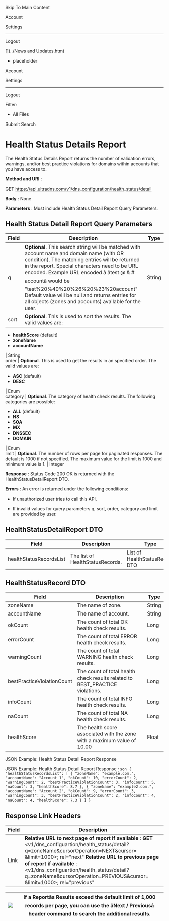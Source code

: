 

Skip To Main Content

Account

Settings

* * *

Logout

[](../News and Updates.htm)

  * placeholder

Account

Settings

* * *

Logout

Filter:

  * All Files

Submit Search

# Health Status Details Report

The Health Status Details Report returns the number of validation errors,
warnings, and/or best practice violations for domains within accounts that you
have access to.

**Method and URI** :

GET https://api.ultradns.com/v1/dns_configuration/health_status/detail

**Body** : None

**Parameters** : Must include Health Status Detail Report Query Parameters.

## Health Status Detail Report Query Parameters

Field |  Description |  Type  
---|---|---  
q |  **Optional**. This search string will be matched with account name and domain name (with OR condition). The matching entries will be returned in the report.  Special characters need to be URL encoded.  Example URL encoded â âtest @ & # accountâ would be "test%20%40%20%26%20%23%20account" Default value will be null and returns entries for all objects (zones and accounts) available for the user.  |  String  
sort |  **Optional**. This is used to sort the results. The valid values are:

  * **healthScore** (default)
  * **zoneName**
  * **accountName**

|  String  
order |  **Optional**. This is used to get the results in an specified order. The valid values are:

  * **ASC** (default)
  * **DESC**

|  Enum  
category |  **Optional**. The category of health check results. The following categories are possible:

  * **ALL** (default)
  * **NS**
  * **SOA**
  * **MX**
  * **DNSSEC**
  * **DOMAIN**

|  Enum  
limit |  **Optional**. The number of rows per page for paginated responses. The default is 1000 if not specified. The maximum value for the limit is 1000 and minimum value is 1. |  Integer  
  
**Response** : Status Code 200 OK is returned with the
HealthStatusDetailReport DTO.

**Errors** : An error is returned under the following conditions:

  * If unauthorized user tries to call this API.

  * If invalid values for query parameters q, sort, order, category and limit are provided by user.

## HealthStatusDetailReport DTO

Field |  Description |  Type  
---|---|---  
healthStatusRecordsList |  The list of HealthStatusRecords. |  List of HealthStatusRecord DTO  
  
## HealthStatusRecord DTO

Field |  Description |  Type  
---|---|---  
zoneName |  The name of zone. |  String  
accountName |  The name of account. |  String  
okCount |  The count of total OK health check results. |  Long  
errorCount |  The count of total ERROR health check results. |  Long  
warningCount |  The count of total WARNING health check results. |  Long  
bestPracticeViolationCount |  The count of total health check results related to BEST_PRACTICE violations. |  Long  
infoCount |  The count of total INFO health check results. |  Long  
naCount |  The count of total NA health check results. |  Long  
healthScore |  The health score associated with the zone with a maximum value of 10.00 |  Float  
  
JSON Example: Health Status Detail Report Response

JSON Example: Health Status Detail Report Response ```json {
"healthStatusRecordsList": [ { "zoneName": "example.com.", "accountName":
"Account 1", "okCount": 10, "errorCount": 2, "warningCount": 2,
"bestPracticeViolationCount": 3, "infoCount": 5, "naCount": 3, "healthScore":
8.7 }, { "zoneName": "example2.com.", "accountName": "Account 2", "okCount":
9, "errorCount": 3, "warningCount": 3, "bestPracticeViolationCount": 2,
"infoCount": 4, "naCount": 4, "healthScore": 7.3 } ] } ```

## Response Link Headers

Field |  Description  
---|---  
Link |  **Relative URL to next page of report if available** : **GET** <v1/dns_configuartion/health_status/detail?q=zoneName&cursorOperation=NEXT&cursor=<value> &limit=1000>; rel="next"  **Relative URL to previous page of report if available** :  <v1/dns_configuartion/health_status/detail?q=zoneName&cursorOperation=PREVIOUS&cursor=<value> &limit=1000>; rel="previous"   
  
![](../../Resources/Images/Rest-API_User_Guide/Introduction_66x77.png) |  If a Reportâs Results exceed the default limit of 1,000 records per page, you can use the âNext / Previousâ header command to search the additional results.  
---|---

